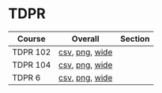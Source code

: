 # TDPR

| Course | Overall | Section |
| ------ | ------- | ------- |
| TDPR 102 | [csv](https://github.com/UCSD-Historical-Enrollment-Data/2024Spring/blob/main/overall/TDPR%20102.csv), [png](https://raw.githubusercontent.com/UCSD-Historical-Enrollment-Data/2024Spring/main/plot_overall/TDPR%20102.png), [wide](https://raw.githubusercontent.com/UCSD-Historical-Enrollment-Data/2024Spring/main/plot_overall_wide/TDPR%20102.png) |  |
| TDPR 104 | [csv](https://github.com/UCSD-Historical-Enrollment-Data/2024Spring/blob/main/overall/TDPR%20104.csv), [png](https://raw.githubusercontent.com/UCSD-Historical-Enrollment-Data/2024Spring/main/plot_overall/TDPR%20104.png), [wide](https://raw.githubusercontent.com/UCSD-Historical-Enrollment-Data/2024Spring/main/plot_overall_wide/TDPR%20104.png) |  |
| TDPR 6 | [csv](https://github.com/UCSD-Historical-Enrollment-Data/2024Spring/blob/main/overall/TDPR%206.csv), [png](https://raw.githubusercontent.com/UCSD-Historical-Enrollment-Data/2024Spring/main/plot_overall/TDPR%206.png), [wide](https://raw.githubusercontent.com/UCSD-Historical-Enrollment-Data/2024Spring/main/plot_overall_wide/TDPR%206.png) |  |
